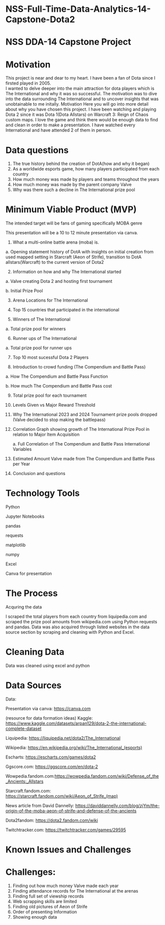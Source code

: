 # NSS-Full-Time-Data-Analytics-14-Capstone-Dota2

# NSS DDA-14 Capstone Project

# Motivation

This project is near and dear to my heart.  I have been a fan of Dota since I firsted played in 2005.  
I wanted to delve deeper into the main attraction for dota players which is The International and why it was so successful.
The motivation was to dive into the data surrounding The International and to uncover
insights that was unobtainable to me initally. Motivation
Here you will go into more detail about why you have chosen this project.
I have been watching and playing Dota 2 since it was Dota 1(Dota Allstars) on Warcraft 3: Reign of Chaos custom maps.
I love the game and think there would be enough data to find and clean in order to make a presentation.
I have watched every International and have attended 2 of them in person.  

# Data questions

1. The true history behind the creation of DotA(how and why it began) 
2. As a worldwide esports game, how many players participated from each country 
3. How much money was made by players and teams throughout the years 
4. How much money was made by the parent company Valve 
5. Why was there such a decline in The International prize pool

# Minimum Viable Product (MVP)

The intended target will be fans of gaming specifically MOBA genre

This presentation will be a 10 to 12 minute presentation via canva.

1.	What a multi-online battle arena (moba) is.

   a.  Opening statement history of DotA with insights on initial creation from used mapped setting in Starcraft (Aeon of Strife), transition to DotA allstars(Warcraft) to the current version of Dota2

2.	Information on how and why The International started

   a.	Valve creating Dota 2 and hosting first tournament

   b.	Initial Prize Pool

3.  Arena Locations for The International

4.	Top 15 countries that participated in the international

5.	Winners of The International

   a.	Total prize pool for winners

6.  Runner ups of The International

   a.  Total prize pool for runner ups

7. Top 10 most sucessful Dota 2 Players

8.	Introduction to crowd funding (The Compendium and Battle Pass)

   a.	How The Compendium and Battle Pass Function

   b.  How much The Compendium and Battle Pass cost

9.	Total prize pool for each tournament

10. Levels Given vs Major Reward Threshold

11. Why The International 2023 and 2024 Tournament prize pools dropped (Valve decided to stop making the battlepass)

12. Correlation Graph showing growth of The International Prize Pool in relation to Major Item Acquisition

    a.  Full Correlation of The Compendium and Battle Pass International Variables

13.	Estimated Amount Valve made from The Compendium and Battle Pass per Year 

14. Conclusion and questions

# Technology Tools

Python

Jupyter Notebooks

pandas

requests

matplotlib

numpy

Excel

Canva for presentation

# The Process

Acquring the data

I scraped the total players from each country from liquipedia.com and scraped the prize pool amounts
from wikipedia.com using Python requests and pandas.
Data was also acquired through listed websites in the data source section by scraping and cleaning with Python and Excel.

# Cleaning Data

Data was cleaned using excel and python

# Data Sources

Data:

Presentation via canva: https://canva.com

(resource for data formation ideas) Kaggle: https://www.kaggle.com/datasets/arpan129/dota-2-the-international-complete-dataset

Liquipedia: https://liquipedia.net/dota2/The_International

Wikipedia: https://en.wikipedia.org/wiki/The_International_(esports)

Escharts: https://escharts.com/games/dota2

Ggscore.com: https://ggscore.com/en/dota-2

Wowpedia.fandom.com:https://wowpedia.fandom.com/wiki/Defense_of_the_Ancients:_Allstars

Starcraft.fandom.com: https://starcraft.fandom.com/wiki/Aeon_of_Strife_(map)

News article from David Dannelly: https://daviddannelly.com/blog/zjYm/the-origin-of-the-moba-aeon-of-strife-and-defense-of-the-ancients

Dota2fandom: https://dota2.fandom.com/wiki

Twitchtracker.com: https://twitchtracker.com/games/29595

# Known Issues and Challenges

# Challenges:

1. Finding out how much money Valve made each year
2. Finding attendance records for The International at the arenas
3. Finding full set of viewship records
4. Web scrapping skills are limited
5. Finding old pictures of Aeon of Strife
6. Order of presenting Information
7. Showing enough data         
